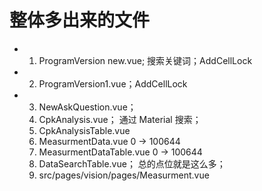 # 整体多出来的文件
- 1. ProgramVersion new.vue; 搜索关键词；AddCellLock
- 2. ProgramVersion1.vue；AddCellLock
- 3. NewAskQuestion.vue；
  4. CpkAnalysis.vue； 通过 Material 搜索；
  5. CpkAnalysisTable.vue
  6. MeasurmentData.vue 0 → 100644
  7. MeasurmentDataTable.vue 0 → 100644
  8. DataSearchTable.vue； 总的点位就是这么多；
  9.  src/pages/vision/pages/Measurment.vue
